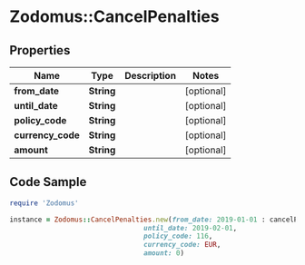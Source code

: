 # Zodomus::CancelPenalties

## Properties

Name | Type | Description | Notes
------------ | ------------- | ------------- | -------------
**from_date** | **String** |  | [optional] 
**until_date** | **String** |  | [optional] 
**policy_code** | **String** |  | [optional] 
**currency_code** | **String** |  | [optional] 
**amount** | **String** |  | [optional] 

## Code Sample

```ruby
require 'Zodomus'

instance = Zodomus::CancelPenalties.new(from_date: 2019-01-01 : cancelPenalties are optional information sent by the channel,
                                 until_date: 2019-02-01,
                                 policy_code: 116,
                                 currency_code: EUR,
                                 amount: 0)
```


